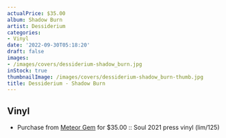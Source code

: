 ```yaml
---
actualPrice: $35.00
album: Shadow Burn
artist: Dessiderium
categories:
- Vinyl
date: '2022-09-30T05:18:20'
draft: false
images:
- /images/covers/dessiderium-shadow_burn.jpg
inStock: true
thumbnailImage: /images/covers/dessiderium-shadow_burn-thumb.jpg
title: Dessiderium - Shadow Burn
---
```


## Vinyl
* Purchase from [Meteor Gem](https://meteor-gem.com/products/dessiderium-shadow-burn-lp) for $35.00 :: Soul 2021 press vinyl (lim/125)
